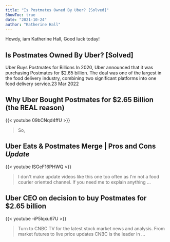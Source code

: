 ```yaml
---
title: "Is Postmates Owned By Uber? [Solved]"
ShowToc: true 
date: "2021-10-24"
author: "Katherine Hall" 
---
```


Howdy, iam Katherine Hall, Good luck today!
## Is Postmates Owned By Uber? [Solved]
 Uber Buys Postmates for Billions In 2020, Uber announced that it was purchasing Postmates for $2.65 billion. The deal was one of the largest in the food delivery industry, combining two significant platforms into one food delivery service.23 Mar 2022

## Why Uber Bought Postmates for $2.65 Billion (the REAL reason)
{{< youtube 09bCNqd4ffU >}}
>So, 

## Uber Eats & Postmates Merge | Pros and Cons *Update*
{{< youtube lSGeF16PHWQ >}}
>I don't make update videos like this one too often as I'm not a food courier oriented channel. If you need me to explain anything ...

## Uber CEO on decision to buy Postmates for $2.65 billion
{{< youtube -iP5lqxu67U >}}
>Turn to CNBC TV for the latest stock market news and analysis. From market futures to live price updates CNBC is the leader in ...

